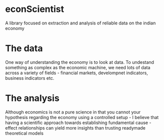 # econScientist
A library focused on extraction and analysis of reliable data on the indian economy

# The data
One way of understanding the economy is to look at data. To undestand something as complex as the economic machine, we need lots of data across a variety of fields - financial markets, develompnet indicators, business indicators etc.

# The analysis
Although economics is not a pure science in that you cannot your hypothesis regarding the economy using a controlled setup - I believe that having a scientific approach towards establishing fundamental  cause - effect relationships can yield more insights than trusting readymade theoretical models
